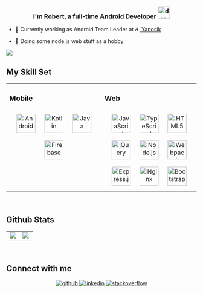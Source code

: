 ### <div align="center">I'm Robert, a full-time Android Developer <img src="https://profilinator.rishav.dev/skills-assets/android-original-wordmark.svg" alt="drawing" height="32"/></div>  
   

- 💼 Currently working as Android Team Leader at <a href="http://yanosik.pl"><img src="https://store-images.s-microsoft.com/image/apps.64452.9007199266246507.496a208e-e5cb-4f57-bfad-e38254bf9348.0f9b4f35-0a32-4cdd-807c-95f37a3bd940?mode=scale&q=90&h=300&w=300" alt="drawing" height="13"/> Yanosik</a>  
  
- 💩 Doing some node.js web stuff as a hobby  

<div align="left">
<img src="https://komarev.com/ghpvc/?username=Kosert&&style=flat-square" align="left" />
</div>  

<br/>  


## My Skill Set  
<table cellspacing="0" cellpadding="0"><tr style="border: none;"><td valign="top" width="50%" style="border: none;">



### Mobile  
<div align="center">  
<img style="margin: 10px" src="https://profilinator.rishav.dev/skills-assets/android-original-wordmark.svg" alt="Android" height="50" />  
<img style="margin: 10px" src="https://profilinator.rishav.dev/skills-assets/kotlinlang-icon.svg" alt="Kotlin" height="50" />  
<img style="margin: 10px" src="https://profilinator.rishav.dev/skills-assets/java-original-wordmark.svg" alt="Java" height="50" />  
<img style="margin: 10px" src="https://profilinator.rishav.dev/skills-assets/firebase.png" alt="Firebase" height="50" />  
</div>

</td><td valign="top" width="50%" style="border: none;">



### Web  
<div align="center">  
<img style="margin: 10px" src="https://profilinator.rishav.dev/skills-assets/javascript-original.svg" alt="JavaScript" height="50" />  
<img style="margin: 10px" src="https://profilinator.rishav.dev/skills-assets/typescript-original.svg" alt="TypeScript" height="50" />  
<img style="margin: 10px" src="https://profilinator.rishav.dev/skills-assets/html5-original-wordmark.svg" alt="HTML5" height="50" />  
<img style="margin: 10px" src="https://profilinator.rishav.dev/skills-assets/jquery.png" alt="jQuery" height="50" />  
<img style="margin: 10px" src="https://profilinator.rishav.dev/skills-assets/nodejs-original-wordmark.svg" alt="Node.js" height="50" />  
<img style="margin: 10px" src="https://profilinator.rishav.dev/skills-assets/webpack-original.svg" alt="Webpack" height="50" />  
<img style="margin: 10px" src="https://profilinator.rishav.dev/skills-assets/express-original-wordmark.svg" alt="Express.js" height="50" />  
<img style="margin: 10px" src="https://profilinator.rishav.dev/skills-assets/nginx-original.svg" alt="Nginx" height="50" />  
<img style="margin: 10px" src="https://profilinator.rishav.dev/skills-assets/bootstrap-plain.svg" alt="Bootstrap" height="50" />  
</div>

</td></tr></table>  

<br/>  


## Github Stats  
<table style="overflow: hidden;"><tr style="overflow: hidden;"><td valign="top" width="50%">

<div align="center"><img src="https://github-readme-stats.vercel.app/api/top-langs/?username=Kosert&hide_border=true&layout=compact" align="center" /></div>

</td><td valign="top" width="50%">

<img src="https://github-readme-stats.vercel.app/api?username=Kosert&show_icons=true&count_private=true&hide_border=true&hide=contribs,issues" align="left" />

</td></tr></table>  

<br/>  


## Connect with me  
<div align="center">
<a href="https://github.com/Kosert" target="_blank">
<img src=https://img.shields.io/badge/github-%2324292e.svg?&style=for-the-badge&logo=github&logoColor=white alt=github style="margin-bottom: 5px;" />
</a>
<a href="https://linkedin.com/in/robert-kosakowski-183b71150/" target="_blank">
<img src=https://img.shields.io/badge/linkedin-%231E77B5.svg?&style=for-the-badge&logo=linkedin&logoColor=white alt=linkedin style="margin-bottom: 5px;" />
</a>
<a href="https://stackoverflow.com/users/6241160/kosert" target="_blank">
<img src=https://img.shields.io/badge/stackoverflow-%23F28032.svg?&style=for-the-badge&logo=stackoverflow&logoColor=white alt=stackoverflow style="margin-bottom: 5px;" />
</a>  
</div>  
  

<br/>  


